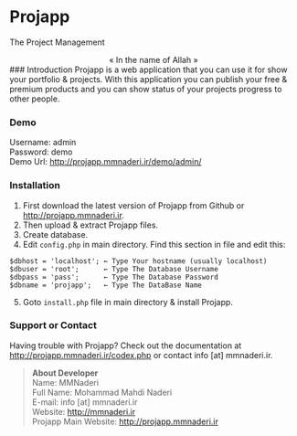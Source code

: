 Projapp
=======
The Project Management

<div align="center" width="100%">« In the name of Allah »</div>
### Introduction
Projapp is a web application that you can use it for show your portfolio & projects. With this application you can publish your free & premium products and you can show status of your projects progress to other people.

### Demo
Username: admin<br/>
Password: demo<br/>
Demo Url: http://projapp.mmnaderi.ir/demo/admin/

### Installation
1. First download the latest version of Projapp from Github or <http://projapp.mmnaderi.ir>.
2. Then upload & extract Projapp files.
3. Create database.
4. Edit ```config.php``` in main directory. Find this section in file and edit this:
<pre><code>$dbhost = 'localhost'; ← Type Your hostname (usually localhost)
$dbuser = 'root';      ← Type The Database Username 
$dbpass = 'pass';      ← Type The Database Password
$dbname = 'projapp';   ← Type The DataBase Name
</code></pre>
5. Goto ```install.php``` file in main directory & install Projapp.

### Support or Contact
Having trouble with Projapp? Check out the documentation at http://projapp.mmnaderi.ir/codex.php or contact info [at] mmnaderi.ir.

> <strong>About Developer</strong><br/>
Name: MMNaderi<br/>
Full Name: Mohammad Mahdi Naderi<br/>
E-mail: info [at] mmnaderi.ir<br/>
Website: http://mmnaderi.ir<br/>
Projapp Main Website: http://projapp.mmnaderi.ir
